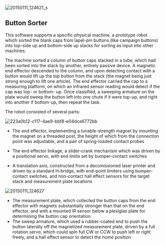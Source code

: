 
![20150111_124621_s](https://github.com/user-attachments/assets/ed18dff3-0a49-417b-a6f1-a21dc4bd162f)

<h2>Button Sorter</h2>

This software supports a specific physical machine, a prototype robot which sorted the blank caps from lapel-pin buttons (like campaign buttons) into top-side up and bottom-side up stacks for sorting as input into other machines.

The machine sorted a column of button caps stacked in a tube, which had been sorted into the stack by another, entirely passive device. A magnetic end effector descended to the column, and upon detecting contact with a button would lift up the top button from the stack (the magnet being just strong enough to lift one article). The end effector carried the cap to a measuring platform, on which an infrared sensor reading would detect if the cap was top- or bottom- up. Once classified, a sweeping armature on the plate would sweep the button left into one chute if it were top-up, and right into another if bottom-up, then repeat the task.

The robot consisted of several parts:

![223a0b12-c117-4ae9-bbf8-e04dce6772bb](https://github.com/user-attachments/assets/6ffc5f51-95b8-4024-8eea-9976e0fa8e26)

- The end effector, implementing a tunable-strength magnet by mounting the magnet on a threaded post, the height of which from the connection point was adjustable, and a pair of spring-loaded contact probes
- The end effector linkage, a slider-crank mechanism which was driven by a positional servo, with end limits set by bumper-contact switches

- A translation axis, constructed from a decomissioned laser printer and driven by a standard H-bridge, with end-point limiters using bumper-contact switches, and non-contact hall effect sensors for the target stack and measurement plate locations

![20150111_124627](https://github.com/user-attachments/assets/70194cb4-abfc-49fc-8c61-a311a3f9e56c)

- The measurement plate, which collected the button caps from the end effector with magnets substantially stronger than that on the end effector, and with a mounted IR sensor below a plexiglas plate for determining the button cap orientation
- The sweep armature, which used a rubber-coated end to push the button laterally off the magnetized measurement plate, driven by a full rotation servo, which could spin full CW or CCW to push left or right freely, and a hall effect sensor to detect the home position




